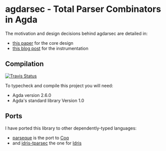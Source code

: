 # agdarsec - Total Parser Combinators in Agda

The motivation and design decisions behind agdarsec are detailed in:

* [this paper](https://gallais.github.io/pdf/agdarsec18.pdf) for the core design
* [this blog post](https://gallais.github.io/blog/instrumenting-agdarsec) for the instrumentation

## Compilation

[![Travis Status](https://api.travis-ci.org/gallais/agdarsec.svg?branch=master)](https://travis-ci.org/gallais/agdarsec)

To typecheck and compile this project you will need:

* Agda version 2.6.0
* Agda's standard library Version 1.0

## Ports

I have ported this library to other dependently-typed languages:

* [parseque](https://github.com/gallais/parseque) is the port to [Coq](https://github.com/coq/coq)
* and [idris-tparsec](https://github.com/gallais/idris-tparsec) the one for [Idris](https://github.com/idris-lang/idris-dev)
